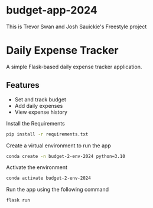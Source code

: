 # budget-app-2024
This is Trevor Swan and Josh Sauickie's Freestyle project 

# Daily Expense Tracker

A simple Flask-based daily expense tracker application.


## Features

- Set and track budget
- Add daily expenses
- View expense history

Install the Requirements 
```sh 
pip install -r requirements.txt
```
Create a virtual environment to run the app
```sh
conda create -n budget-2-env-2024 python=3.10
```
Activate the environment
```sh
conda activate budget-2-env-2024
```
Run the app using the following command

```sh
flask run
```
